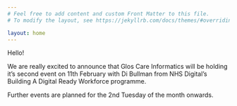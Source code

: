 ```yaml
---
# Feel free to add content and custom Front Matter to this file.
# To modify the layout, see https://jekyllrb.com/docs/themes/#overriding-theme-defaults

layout: home
---
```


Hello!

We are really excited to announce that Glos Care Informatics will be holding it’s second event on 11th February with Di Bullman from NHS Digital’s Building A Digital Ready Workforce programme.

Further events are planned for the 2nd Tuesday of the month onwards.
